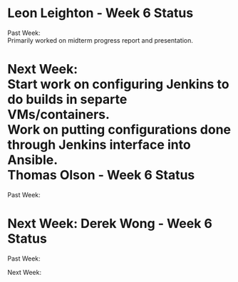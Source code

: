 Leon Leighton - Week 6 Status
=============================  

Past Week:  
Primarily worked on midterm progress report and presentation.  

Next Week:  
Start work on configuring Jenkins to do builds in separte VMs/containers.  
Work on putting configurations done through Jenkins interface into Ansible.  
Thomas Olson - Week 6 Status
============================
Past Week:  

Next Week:
Derek Wong - Week 6 Status
==========================
Past Week:  

Next Week:                           
